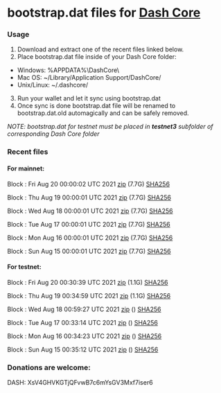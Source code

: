 # bootstrap.dat files for [Dash Core](https://github.com/dashpay/dash)

### Usage

1. Download and extract one of the recent files linked below.
2. Place bootstrap.dat file inside of your Dash Core folder:
 - Windows: %APPDATA%\DashCore\
 - Mac OS: ~/Library/Application Support/DashCore/
 - Unix/Linux: ~/.dashcore/
3. Run your wallet and let it sync using bootstrap.dat
4. Once sync is done bootstrap.dat file will be renamed to bootstrap.dat.old automagically and can be safely removed.

_NOTE: bootstrap.dat for testnet must be placed in **testnet3** subfolder of corresponding Dash Core folder_

### Recent files

#### For mainnet:

Block [](https://insight.dash.org/insight/block/): Fri Aug 20 00:00:02 UTC 2021 [zip](https://dash-bootstrap.ams3.digitaloceanspaces.com/mainnet/2021-08-20/bootstrap.dat.zip) (7.7G) [SHA256](https://dash-bootstrap.ams3.digitaloceanspaces.com/mainnet/2021-08-20/sha256.txt)

Block [](https://insight.dash.org/insight/block/): Thu Aug 19 00:00:01 UTC 2021 [zip](https://dash-bootstrap.ams3.digitaloceanspaces.com/mainnet/2021-08-19/bootstrap.dat.zip) (7.7G) [SHA256](https://dash-bootstrap.ams3.digitaloceanspaces.com/mainnet/2021-08-19/sha256.txt)

Block [](https://insight.dash.org/insight/block/): Wed Aug 18 00:00:01 UTC 2021 [zip](https://dash-bootstrap.ams3.digitaloceanspaces.com/mainnet/2021-08-18/bootstrap.dat.zip) (7.7G) [SHA256](https://dash-bootstrap.ams3.digitaloceanspaces.com/mainnet/2021-08-18/sha256.txt)

Block [](https://insight.dash.org/insight/block/): Tue Aug 17 00:00:01 UTC 2021 [zip](https://dash-bootstrap.ams3.digitaloceanspaces.com/mainnet/2021-08-17/bootstrap.dat.zip) (7.7G) [SHA256](https://dash-bootstrap.ams3.digitaloceanspaces.com/mainnet/2021-08-17/sha256.txt)

Block [](https://insight.dash.org/insight/block/): Mon Aug 16 00:00:01 UTC 2021 [zip](https://dash-bootstrap.ams3.digitaloceanspaces.com/mainnet/2021-08-16/bootstrap.dat.zip) (7.7G) [SHA256](https://dash-bootstrap.ams3.digitaloceanspaces.com/mainnet/2021-08-16/sha256.txt)

Block [](https://insight.dash.org/insight/block/): Sun Aug 15 00:00:01 UTC 2021 [zip](https://dash-bootstrap.ams3.digitaloceanspaces.com/mainnet/2021-08-15/bootstrap.dat.zip) (7.7G) [SHA256](https://dash-bootstrap.ams3.digitaloceanspaces.com/mainnet/2021-08-15/sha256.txt)


#### For testnet:

Block [](https://testnet-insight.dashevo.org/insight/block/): Fri Aug 20 00:30:39 UTC 2021 [zip](https://dash-bootstrap.ams3.digitaloceanspaces.com/testnet/2021-08-20/bootstrap.dat.zip) (1.1G) [SHA256](https://dash-bootstrap.ams3.digitaloceanspaces.com/testnet/2021-08-20/sha256.txt)

Block [](https://testnet-insight.dashevo.org/insight/block/): Thu Aug 19 00:34:59 UTC 2021 [zip](https://dash-bootstrap.ams3.digitaloceanspaces.com/testnet/2021-08-19/bootstrap.dat.zip) (1.1G) [SHA256](https://dash-bootstrap.ams3.digitaloceanspaces.com/testnet/2021-08-19/sha256.txt)

Block [](https://testnet-insight.dashevo.org/insight/block/): Wed Aug 18 00:59:27 UTC 2021 [zip](https://dash-bootstrap.ams3.digitaloceanspaces.com/testnet/2021-08-18/bootstrap.dat.zip) () [SHA256](https://dash-bootstrap.ams3.digitaloceanspaces.com/testnet/2021-08-18/sha256.txt)

Block [](https://testnet-insight.dashevo.org/insight/block/): Tue Aug 17 00:33:14 UTC 2021 [zip](https://dash-bootstrap.ams3.digitaloceanspaces.com/testnet/2021-08-17/bootstrap.dat.zip) () [SHA256](https://dash-bootstrap.ams3.digitaloceanspaces.com/testnet/2021-08-17/sha256.txt)

Block [](https://testnet-insight.dashevo.org/insight/block/): Mon Aug 16 00:34:23 UTC 2021 [zip](https://dash-bootstrap.ams3.digitaloceanspaces.com/testnet/2021-08-16/bootstrap.dat.zip) () [SHA256](https://dash-bootstrap.ams3.digitaloceanspaces.com/testnet/2021-08-16/sha256.txt)

Block [](https://testnet-insight.dashevo.org/insight/block/): Sun Aug 15 00:35:12 UTC 2021 [zip](https://dash-bootstrap.ams3.digitaloceanspaces.com/testnet/2021-08-15/bootstrap.dat.zip) () [SHA256](https://dash-bootstrap.ams3.digitaloceanspaces.com/testnet/2021-08-15/sha256.txt)


### Donations are welcome:

DASH: XsV4GHVKGTjQFvwB7c6mYsGV3Mxf7iser6
